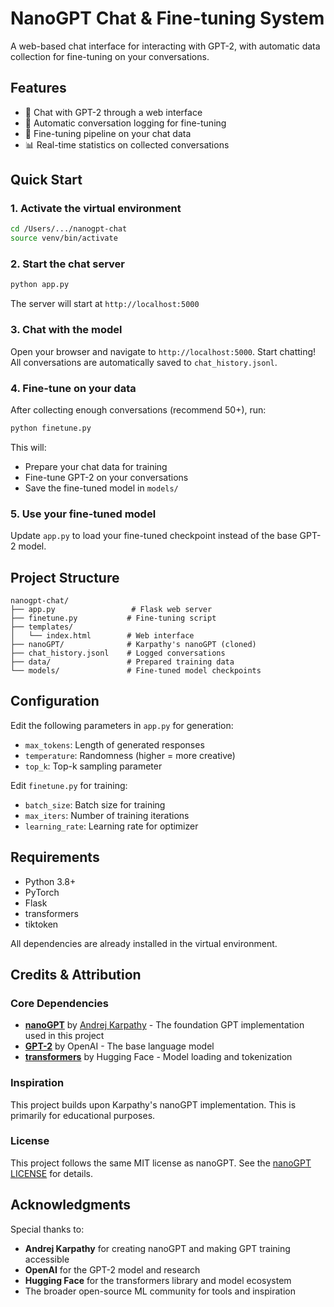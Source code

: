 # NanoGPT Chat & Fine-tuning System

A web-based chat interface for interacting with GPT-2, with automatic data collection for fine-tuning on your conversations.

## Features

- 🤖 Chat with GPT-2 through a web interface
- 💾 Automatic conversation logging for fine-tuning
- 🎯 Fine-tuning pipeline on your chat data
- 📊 Real-time statistics on collected conversations

## Quick Start

### 1. Activate the virtual environment

```bash
cd /Users/.../nanogpt-chat
source venv/bin/activate
```

### 2. Start the chat server

```bash
python app.py
```

The server will start at `http://localhost:5000`

### 3. Chat with the model

Open your browser and navigate to `http://localhost:5000`. Start chatting! All conversations are automatically saved to `chat_history.jsonl`.

### 4. Fine-tune on your data

After collecting enough conversations (recommend 50+), run:

```bash
python finetune.py
```

This will:
- Prepare your chat data for training
- Fine-tune GPT-2 on your conversations
- Save the fine-tuned model in `models/`

### 5. Use your fine-tuned model

Update `app.py` to load your fine-tuned checkpoint instead of the base GPT-2 model.

## Project Structure

```
nanogpt-chat/
├── app.py                 # Flask web server
├── finetune.py           # Fine-tuning script
├── templates/
│   └── index.html        # Web interface
├── nanoGPT/              # Karpathy's nanoGPT (cloned)
├── chat_history.jsonl    # Logged conversations
├── data/                 # Prepared training data
└── models/               # Fine-tuned model checkpoints
```

## Configuration

Edit the following parameters in `app.py` for generation:
- `max_tokens`: Length of generated responses
- `temperature`: Randomness (higher = more creative)
- `top_k`: Top-k sampling parameter

Edit `finetune.py` for training:
- `batch_size`: Batch size for training
- `max_iters`: Number of training iterations
- `learning_rate`: Learning rate for optimizer

## Requirements

- Python 3.8+
- PyTorch
- Flask
- transformers
- tiktoken

All dependencies are already installed in the virtual environment.

## Credits & Attribution

### Core Dependencies
- **[nanoGPT](https://github.com/karpathy/nanoGPT)** by [Andrej Karpathy](https://karpathy.ai/) - The foundation GPT implementation used in this project
- **[GPT-2](https://openai.com/research/better-language-models)** by OpenAI - The base language model
- **[transformers](https://huggingface.co/transformers/)** by Hugging Face - Model loading and tokenization

### Inspiration
This project builds upon Karpathy's nanoGPT implementation. This is primarily for educational purposes.

### License
This project follows the same MIT license as nanoGPT. See the [nanoGPT LICENSE](nanoGPT/LICENSE) for details.

## Acknowledgments

Special thanks to:
- **Andrej Karpathy** for creating nanoGPT and making GPT training accessible
- **OpenAI** for the GPT-2 model and research
- **Hugging Face** for the transformers library and model ecosystem
- The broader open-source ML community for tools and inspiration
